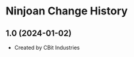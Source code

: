 Ninjoan Change History
====================

1.0 (2024-01-02)
----------------
* Created by CBit Industries
